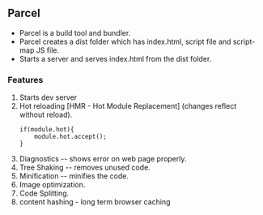 ## Parcel

- Parcel is a build tool and bundler.
- Parcel creates a dist folder which has index.html, script file and script-map JS file.
- Starts a server and serves index.html from the dist folder.

### Features

1. Starts dev server
2. Hot reloading [HMR - Hot Module Replacement] (changes reflect without reload).
    ```
    if(module.hot){
        module.hot.accept();
    }
    ```
3. Diagnostics -- shows error on web page properly.
4. Tree Shaking -- removes unused code.
5. Minification -- minifies the code.
6. Image optimization.
7. Code Splitting.
8. content hashing - long term browser caching